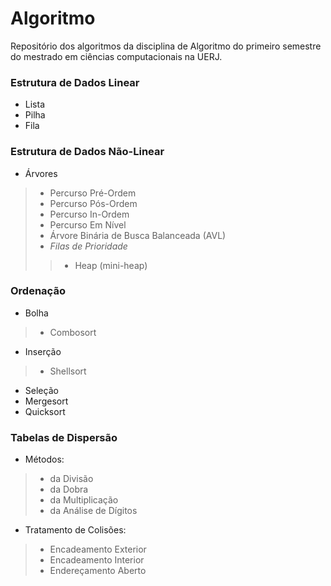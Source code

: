 # Algoritmo

Repositório dos algoritmos da disciplina de Algoritmo do primeiro semestre do mestrado em ciências computacionais na UERJ.

### Estrutura de Dados Linear

- Lista
- Pilha
- Fila

### Estrutura de Dados Não-Linear

 - Árvores
 >- Percurso Pré-Ordem
 >- Percurso Pós-Ordem
 >- Percurso In-Ordem
 >- Percurso Em Nível
 >- Árvore Binária de Busca Balanceada (AVL)
 >- *Filas de Prioridade*
 >>- Heap (mini-heap)

### Ordenação

- Bolha
> - Combosort

- Inserção
> - Shellsort

- Seleção
- Mergesort
- Quicksort

### Tabelas de Dispersão

- Métodos:
>- da Divisão
>- da Dobra
>- da Multiplicação
>- da Análise de Dígitos

- Tratamento de Colisões:
>- Encadeamento Exterior
>- Encadeamento Interior
>- Endereçamento Aberto
